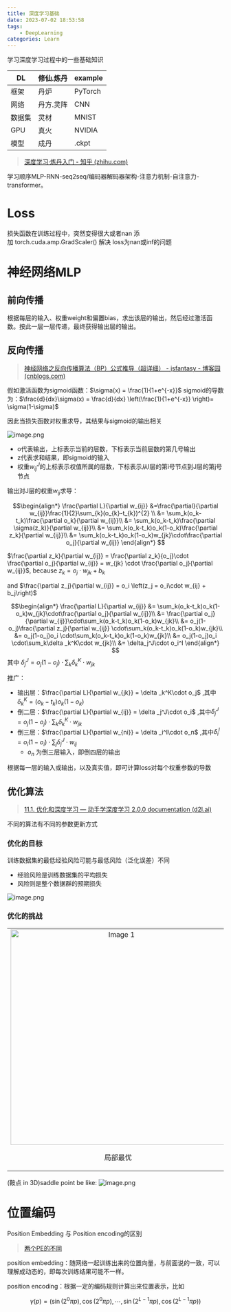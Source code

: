 ```yaml
---
title: 深度学习基础
date: 2023-07-02 18:53:58
tags:
    - DeepLearning
categories: Learn
---
```


学习深度学习过程中的一些基础知识

| DL     | 修仙.炼丹 | example |
| ------ | --------- | ------- |
| 框架   | 丹炉      | PyTorch |
| 网络   | 丹方.灵阵 | CNN     |
| 数据集 | 灵材      | MNIST   |
| GPU    | 真火      | NVIDIA  |
| 模型   | 成丹      | .ckpt        |

>[深度学习·炼丹入门 - 知乎 (zhihu.com)](https://zhuanlan.zhihu.com/p/23781756)


<!-- more -->

学习顺序MLP-RNN-seq2seq/编码器解码器架构-注意力机制-自注意力-transformer。

# Loss

损失函数在训练过程中，突然变得很大或者nan
添加 torch.cuda.amp.GradScaler() 解决 loss为nan或inf的问题

# 神经网络MLP

## 前向传播

根据每层的输入、权重weight和偏置bias，求出该层的输出，然后经过激活函数。按此一层一层传递，最终获得输出层的输出。

## 反向传播

>[神经网络之反向传播算法（BP）公式推导（超详细） - jsfantasy - 博客园 (cnblogs.com)](https://www.cnblogs.com/jsfantasy/p/12177275.html)

假如激活函数为sigmoid函数：$\sigma(x) = \frac{1}{1+e^{-x}}$
sigmoid的导数为：$\frac{d}{dx}\sigma(x) = \frac{d}{dx} \left(\frac{1}{1+e^{-x}} \right)= \sigma(1-\sigma)$

因此当损失函数对权重求导，其结果与sigmoid的输出相关

![image.png](https://raw.githubusercontent.com/yq010105/Blog_images/main/pictures/20230702194201.png)

- o代表输出，上标表示当前的层数，下标表示当前层数的第几号输出
- z代表求和结果，即sigmoid的输入
- 权重$w^{J}_{ij}$的上标表示权值所属的层数，下标表示从I层的第i号节点到J层的第j号节点

输出对J层的权重$w_{ij}$求导： 

$$\begin{align*}
\frac{\partial L}{\partial w_{ij}} &=\frac{\partial}{\partial w_{ij}}\frac{1}{2}\sum_{k}(o_{k}-t_{k})^{2} \\
&= \sum_k(o_k-t_k)\frac{\partial o_k}{\partial w_{ij}}\\
&= \sum_k(o_k-t_k)\frac{\partial \sigma(z_k)}{\partial w_{ij}}\\
&= \sum_k(o_k-t_k)o_k(1-o_k)\frac{\partial z_k}{\partial w_{ij}}\\
&= \sum_k(o_k-t_k)o_k(1-o_k)w_{jk}\cdot\frac{\partial o_j}{\partial w_{ij}}
\end{align*}
$$

$\frac{\partial z_k}{\partial w_{ij}} = \frac{\partial z_k}{o_j}\cdot \frac{\partial o_j}{\partial w_{ij}} = w_{jk} \cdot \frac{\partial o_j}{\partial w_{ij}}$, because $z_k = o_j \cdot w_{jk} + b_k$

and $\frac{\partial z_j}{\partial w_{ij}} = o_i \left(z_j = o_i\cdot w_{ij} + b_j\right)$

$$\begin{align*}
\frac{\partial L}{\partial w_{ij}} 
&= \sum_k(o_k-t_k)o_k(1-o_k)w_{jk}\cdot\frac{\partial o_j}{\partial w_{ij}}\\
&= \frac{\partial o_j}{\partial w_{ij}}\cdot\sum_k(o_k-t_k)o_k(1-o_k)w_{jk}\\
&= o_j(1-o_j)\frac{\partial z_j}{\partial w_{ij}} \cdot\sum_k(o_k-t_k)o_k(1-o_k)w_{jk}\\
&= o_j(1-o_j)o_i \cdot\sum_k(o_k-t_k)o_k(1-o_k)w_{jk}\\
&= o_j(1-o_j)o_i \cdot\sum_k\delta _k^K\cdot w_{jk}\\
&= \delta_j^J\cdot o_i^I
\end{align*}
$$
其中 $\delta_j^J = o_j(1-o_j) \cdot \sum_k \delta _k^K\cdot w_{jk}$


推广：
- 输出层：$\frac{\partial L}{\partial w_{jk}} = \delta _k^K\cdot o_j$ ,其中$\delta _k^K = (o_k-t_k)o_k(1-o_k)$
- 倒二层：$\frac{\partial L}{\partial w_{ij}} = \delta _j^J\cdot o_i$ ,其中$\delta_j^J = o_j(1-o_j) \cdot \sum_k \delta _k^K\cdot w_{jk}$
- 倒三层：$\frac{\partial L}{\partial w_{ni}} = \delta _i^I\cdot o_n$ ,其中$\delta_i^I = o_i(1-o_i)\cdot \sum_j\delta_j^J\cdot w_{ij}$
    - $o_n$ 为倒三层输入，即倒四层的输出

根据每一层的输入或输出，以及真实值，即可计算loss对每个权重参数的导数

## 优化算法

>[11.1. 优化和深度学习 — 动手学深度学习 2.0.0 documentation (d2l.ai)](https://zh.d2l.ai/chapter_optimization/optimization-intro.html)

不同的算法有不同的参数更新方式

### 优化的目标

训练数据集的最低经验风险可能与最低风险（泛化误差）不同
- 经验风险是训练数据集的平均损失
- 风险则是整个数据群的预期损失

![image.png](https://raw.githubusercontent.com/yq010105/Blog_images/main/pictures/20230702201639.png)

### 优化的挑战


<table>
  <tr>
    <td style="text-align:center;">
      <img src="https://raw.githubusercontent.com/yq010105/Blog_images/main/pictures/20230702201744.png" alt="Image 1" style="width:500px;">
      <p>局部最优</p>
    </td>
    <td style="text-align:center;">
      <img src="https://raw.githubusercontent.com/yq010105/Blog_images/main/pictures/20230702201754.png" alt="Image 2" style="width:500px;">
      <p>鞍点</p>
    </td>
        <td style="text-align:center;">
      <img src="https://raw.githubusercontent.com/yq010105/Blog_images/main/pictures/20230702202522.png" alt="Image 2" style="width:500px;">
      <p>梯度消失</p>
    </td>
  </tr>
</table>

(鞍点 in 3D)saddle point be like: 
![image.png](https://raw.githubusercontent.com/yq010105/Blog_images/main/pictures/20230702201813.png)



# 位置编码

Position Embedding 与 Position encoding的区别

> [两个PE的不同](https://www.zhihu.com/question/402387099/answer/1366825959  )


position embedding：随网络一起训练出来的位置向量，与前面说的一致，可以理解成动态的，即每次训练结果可能不一样。

position encoding：根据一定的编码规则计算出来位置表示，比如

$$\gamma(p)=\left(\sin \left(2^{0} \pi p\right), \cos \left(2^{0} \pi p\right), \cdots, \sin \left(2^{L-1} \pi p\right), \cos \left(2^{L-1} \pi p\right)\right)$$